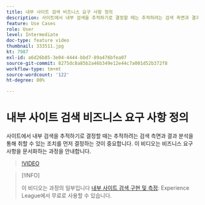 ```yaml
---
title: 내부 사이트 검색 비즈니스 요구 사항 정의
description: 사이트에서 내부 검색을 추적하기로 결정할 때는 추적하려는 검색 측면과 결과 분석을 통해 취할 수 있는 조치를 먼저 결정하는 것이 중요합니다. 이 비디오는 비즈니스 요구 사항을 문서화하는 과정을 안내합니다.
feature: Use Cases
role: User
level: Intermediate
doc-type: feature video
thumbnail: 333511.jpg
kt: 7987
exl-id: a6d26b85-3e04-4444-bbd7-89a476bfea07
source-git-commit: 8275dc8a85b2a46b349e12e44c7a001d52b372f8
workflow-type: tm+mt
source-wordcount: '122'
ht-degree: 80%

---
```


# 내부 사이트 검색 비즈니스 요구 사항 정의

사이트에서 내부 검색을 추적하기로 결정할 때는 추적하려는 검색 측면과 결과 분석을 통해 취할 수 있는 조치를 먼저 결정하는 것이 중요합니다. 이 비디오는 비즈니스 요구 사항을 문서화하는 과정을 안내합니다.

>[!VIDEO](https://video.tv.adobe.com/v/333511/?quality=12&learn=on)

>[!INFO]
>
> 이 비디오는 과정의 일부입니다 [내부 사이트 검색 구현 및 측정](https://experienceleague.adobe.com/?recommended=Analytics-U-1-2021.1.search): Experience League에서 무료로 사용할 수 있습니다.